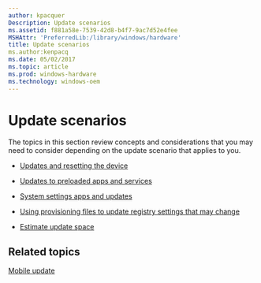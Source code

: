 ```yaml
---
author: kpacquer
Description: Update scenarios
ms.assetid: f881a58e-7539-42d8-b4f7-9ac7d52e4fee
MSHAttr: 'PreferredLib:/library/windows/hardware'
title: Update scenarios
ms.author:kenpacq
ms.date: 05/02/2017
ms.topic: article
ms.prod: windows-hardware
ms.technology: windows-oem
---
```


# Update scenarios


The topics in this section review concepts and considerations that you may need to consider depending on the update scenario that applies to you.

-   [Updates and resetting the device](updates-and-resetting-the-phone.md)

-   [Updates to preloaded apps and services](updates-to-preloaded-apps-and-services.md)

-   [System settings apps and updates](system-settings-apps-and-updates.md)

-   [Using provisioning files to update registry settings that may change](using-provisioning-files-to-update-registry-settings-that-may-change.md)

-   [Estimate update space](estimate-update-space.md)

## <span id="related_topics"></span>Related topics


[Mobile update](index.md)

 





